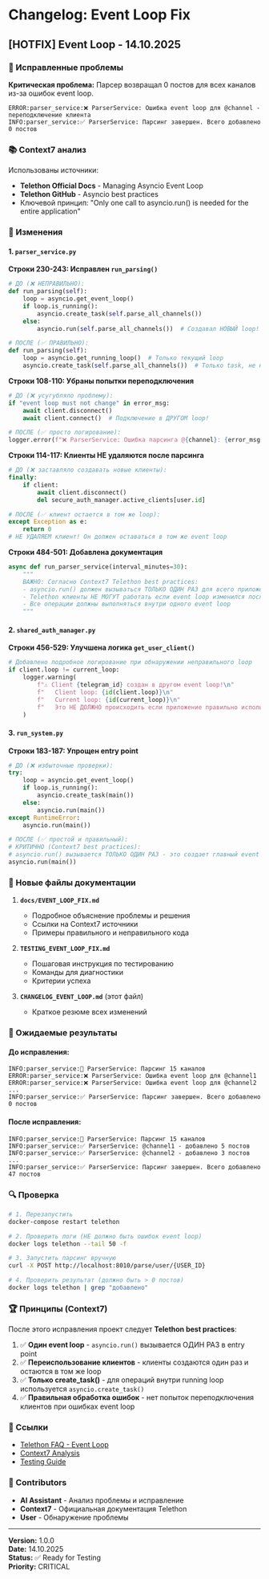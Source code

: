 # Changelog: Event Loop Fix

## [HOTFIX] Event Loop - 14.10.2025

### 🐛 Исправленные проблемы

**Критическая проблема:** Парсер возвращал 0 постов для всех каналов из-за ошибок event loop.

```
ERROR:parser_service:❌ ParserService: Ошибка event loop для @channel - переподключение клиента
INFO:parser_service:✅ ParserService: Парсинг завершен. Всего добавлено 0 постов
```

### 📚 Context7 анализ

Использованы источники:
- **Telethon Official Docs** - Managing Asyncio Event Loop
- **Telethon GitHub** - Asyncio best practices
- Ключевой принцип: "Only one call to asyncio.run() is needed for the entire application"

### 🔧 Изменения

#### 1. `parser_service.py`

**Строки 230-243: Исправлен `run_parsing()`**
```python
# ДО (❌ НЕПРАВИЛЬНО):
def run_parsing(self):
    loop = asyncio.get_event_loop()
    if loop.is_running():
        asyncio.create_task(self.parse_all_channels())
    else:
        asyncio.run(self.parse_all_channels())  # Создавал НОВЫЙ loop!

# ПОСЛЕ (✅ ПРАВИЛЬНО):
def run_parsing(self):
    loop = asyncio.get_running_loop()  # Только текущий loop
    asyncio.create_task(self.parse_all_channels())  # Только task, не новый loop
```

**Строки 108-110: Убраны попытки переподключения**
```python
# ДО (❌ усугубляло проблему):
if "event loop must not change" in error_msg:
    await client.disconnect()
    await client.connect()  # Подключение в ДРУГОМ loop!

# ПОСЛЕ (✅ просто логирование):
logger.error(f"❌ ParserService: Ошибка парсинга @{channel}: {error_msg}")
```

**Строки 114-117: Клиенты НЕ удаляются после парсинга**
```python
# ДО (❌ заставляло создавать новые клиенты):
finally:
    if client:
        await client.disconnect()
        del secure_auth_manager.active_clients[user.id]

# ПОСЛЕ (✅ клиент остается в том же loop):
except Exception as e:
    return 0
# НЕ УДАЛЯЕМ клиент! Он должен оставаться в том же event loop
```

**Строки 484-501: Добавлена документация**
```python
async def run_parser_service(interval_minutes=30):
    """
    ВАЖНО: Согласно Context7 Telethon best practices:
    - asyncio.run() должен вызываться ТОЛЬКО ОДИН РАЗ для всего приложения
    - Telethon клиенты НЕ МОГУТ работать если event loop изменился после подключения
    - Все операции должны выполняться внутри одного event loop
    """
```

#### 2. `shared_auth_manager.py`

**Строки 456-529: Улучшена логика `get_user_client()`**
```python
# Добавлено подробное логирование при обнаружении неправильного loop
if client.loop != current_loop:
    logger.warning(
        f"⚠️ Client {telegram_id} создан в другом event loop!\n"
        f"   Client loop: {id(client.loop)}\n"
        f"   Current loop: {id(current_loop)}\n"
        f"   Это НЕ ДОЛЖНО происходить если приложение правильно использует asyncio.run() ОДИН РАЗ"
    )
```

#### 3. `run_system.py`

**Строки 183-187: Упрощен entry point**
```python
# ДО (❌ избыточные проверки):
try:
    loop = asyncio.get_event_loop()
    if loop.is_running():
        asyncio.create_task(main())
    else:
        asyncio.run(main())
except RuntimeError:
    asyncio.run(main())

# ПОСЛЕ (✅ простой и правильный):
# КРИТИЧНО (Context7 best practices):
# asyncio.run() вызывается ТОЛЬКО ОДИН РАЗ - это создает главный event loop
asyncio.run(main())
```

### 📄 Новые файлы документации

1. **`docs/EVENT_LOOP_FIX.md`**
   - Подробное объяснение проблемы и решения
   - Ссылки на Context7 источники
   - Примеры правильного и неправильного кода

2. **`TESTING_EVENT_LOOP_FIX.md`**
   - Пошаговая инструкция по тестированию
   - Команды для диагностики
   - Критерии успеха

3. **`CHANGELOG_EVENT_LOOP.md`** (этот файл)
   - Краткое резюме всех изменений

### 🎯 Ожидаемые результаты

#### До исправления:
```
INFO:parser_service:🔄 ParserService: Парсинг 15 каналов
ERROR:parser_service:❌ ParserService: Ошибка event loop для @channel1
ERROR:parser_service:❌ ParserService: Ошибка event loop для @channel2
...
INFO:parser_service:✅ ParserService: Парсинг завершен. Всего добавлено 0 постов
```

#### После исправления:
```
INFO:parser_service:🔄 ParserService: Парсинг 15 каналов
INFO:parser_service:✅ ParserService: @channel1 - добавлено 5 постов
INFO:parser_service:✅ ParserService: @channel2 - добавлено 3 постов
...
INFO:parser_service:✅ ParserService: Парсинг завершен. Всего добавлено 47 постов
```

### 🔍 Проверка

```bash
# 1. Перезапустить
docker-compose restart telethon

# 2. Проверить логи (НЕ должно быть ошибок event loop)
docker logs telethon --tail 50 -f

# 3. Запустить парсинг вручную
curl -X POST http://localhost:8010/parse/user/{USER_ID}

# 4. Проверить результат (должно быть > 0 постов)
docker logs telethon | grep "добавлено"
```

### 🏆 Принципы (Context7)

После этого исправления проект следует **Telethon best practices**:

1. ✅ **Один event loop** - `asyncio.run()` вызывается ОДИН РАЗ в entry point
2. ✅ **Переиспользование клиентов** - клиенты создаются один раз и остаются в том же loop
3. ✅ **Только create_task()** - для операций внутри running loop используется `asyncio.create_task()`
4. ✅ **Правильная обработка ошибок** - нет попыток переподключения клиентов при ошибках event loop

### 📖 Ссылки

- [Telethon FAQ - Event Loop](https://docs.telethon.dev/en/v2/developing/faq)
- [Context7 Analysis](docs/EVENT_LOOP_FIX.md)
- [Testing Guide](TESTING_EVENT_LOOP_FIX.md)

### 👥 Contributors

- **AI Assistant** - Анализ проблемы и исправление
- **Context7** - Официальная документация Telethon
- **User** - Обнаружение проблемы

---

**Version:** 1.0.0  
**Date:** 14.10.2025  
**Status:** ✅ Ready for Testing  
**Priority:** CRITICAL

